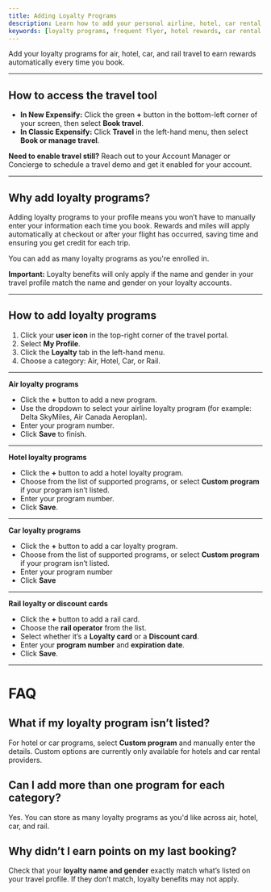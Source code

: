 ```yaml
---
title: Adding Loyalty Programs
description: Learn how to add your personal airline, hotel, car rental, and rail loyalty programs to your travel profile so rewards apply automatically at checkout.
keywords: [loyalty programs, frequent flyer, hotel rewards, car rental loyalty, rail cards, expensify travel, classic, new expensify]
---
```



Add your loyalty programs for air, hotel, car, and rail travel to earn rewards automatically every time you book.

---

## How to access the travel tool

- **In New Expensify:** Click the green **+** button in the bottom-left corner of your screen, then select **Book travel**.
- **In Classic Expensify:** Click **Travel** in the left-hand menu, then select **Book or manage travel**.

**Need to enable travel still?** Reach out to your Account Manager or Concierge to schedule a travel demo and get it enabled for your account.

---

## Why add loyalty programs?

Adding loyalty programs to your profile means you won’t have to manually enter your information each time you book. Rewards and miles will apply automatically at checkout or after your flight has occurred, saving time and ensuring you get credit for each trip.

You can add as many loyalty programs as you're enrolled in.

**Important:** Loyalty benefits will only apply if the name and gender in your travel profile match the name and gender on your loyalty accounts.

---

## How to add loyalty programs

1. Click your **user icon** in the top-right corner of the travel portal.
2. Select **My Profile**.
3. Click the **Loyalty** tab in the left-hand menu.
4. Choose a category: Air, Hotel, Car, or Rail.

---

**Air loyalty programs**

- Click the **+** button to add a new program.
- Use the dropdown to select your airline loyalty program (for example: Delta SkyMiles, Air Canada Aeroplan).
- Enter your program number.
- Click **Save** to finish.

---

**Hotel loyalty programs**

- Click the **+** button to add a hotel loyalty program.
- Choose from the list of supported programs, or select **Custom program** if your program isn’t listed.
- Enter your program number.
- Click **Save**.

---

**Car loyalty programs**

  - Click the **+** button to add a car loyalty program.
  - Choose from the list of supported programs, or select **Custom program** if your program isn’t listed.
  - Enter your program number
  - Click **Save**

---

**Rail loyalty or discount cards**

- Click the **+** button to add a rail card.
- Choose the **rail operator** from the list.
- Select whether it’s a **Loyalty card** or a **Discount card**.
- Enter your **program number** and **expiration date**.
- Click **Save**.

---

# FAQ

## What if my loyalty program isn’t listed?
For hotel or car programs, select **Custom program** and manually enter the details. Custom options are currently only available for hotels and car rental providers.

## Can I add more than one program for each category?
Yes. You can store as many loyalty programs as you'd like across air, hotel, car, and rail.

## Why didn’t I earn points on my last booking?
Check that your **loyalty name and gender** exactly match what’s listed on your travel profile. If they don’t match, loyalty benefits may not apply.

